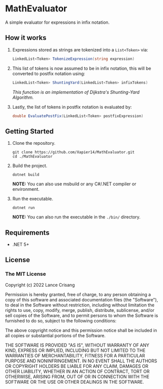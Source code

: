 ﻿# MathEvaluator
A simple evaluator for expressions in infix notation.
## How it works
1. Expressions stored as strings are tokenized into a `List<Token>` via:
    ```csharp
    LinkedList<Token> TokenizeExpression(string expression)
    ```

1. This list of tokens is now assumed to be in infix notation, this will be converted to postfix notation using:
    ```csharp
    LinkedList<Token> ShuntingYard(LinkedList<Token> infixTokens)
    ```
    *This function is an implementation of Dijkstra's Shunting-Yard Algorithm.*

1. Lastly, the list of tokens in postfix notation is evaluated by:
    ```csharp
    double EvaluatePostFix(LinkedList<Token> postfixExpression)
    ```

## Getting Started
1. Clone the repository.
    ```shell
    git clone https://github.com/Xapier14/MathEvaluator.git
    cd ./MathEvaluator
    ```

1. Build the project.
    ```shell
    dotnet build
    ```
    **NOTE:** You can also use msbuild or any C#/.NET compiler or environment.

1. Run the executable.
    ```shell
    dotnet run
    ```
    **NOTE:** You can also run the executable in the `./bin/` directory.

## Requirements
* .NET 5+

## License
### The MIT License

Copyright (c) 2022 Lance Crisang

Permission is hereby granted, free of charge, to any person obtaining a copy of this software and associated documentation files (the "Software"), to deal in the Software without restriction, including without limitation the rights to use, copy, modify, merge, publish, distribute, sublicense, and/or sell copies of the Software, and to permit persons to whom the Software is furnished to do so, subject to the following conditions:

The above copyright notice and this permission notice shall be included in all copies or substantial portions of the Software.

THE SOFTWARE IS PROVIDED "AS IS", WITHOUT WARRANTY OF ANY KIND, EXPRESS OR IMPLIED, INCLUDING BUT NOT LIMITED TO THE WARRANTIES OF MERCHANTABILITY, FITNESS FOR A PARTICULAR PURPOSE AND NONINFRINGEMENT. IN NO EVENT SHALL THE AUTHORS OR COPYRIGHT HOLDERS BE LIABLE FOR ANY CLAIM, DAMAGES OR OTHER LIABILITY, WHETHER IN AN ACTION OF CONTRACT, TORT OR OTHERWISE, ARISING FROM, OUT OF OR IN CONNECTION WITH THE SOFTWARE OR THE USE OR OTHER DEALINGS IN THE SOFTWARE.